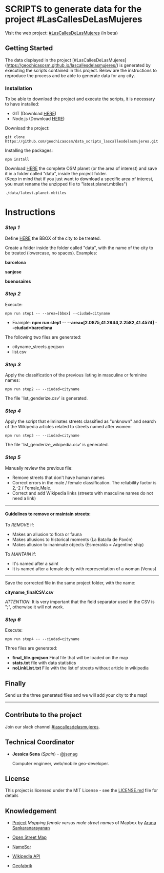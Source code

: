 # SCRIPTS to generate data for the project #LasCallesDeLasMujeres

Visit the web project: [#LasCallesDeLasMujeres](https://geochicasosm.github.io/lascallesdelasmujeres/) (in beta)


## Getting Started

The data displayed in the project [#LasCallesDeLasMujeres] (https://geochicasosm.github.io/lascallesdelasmujeres/) is generated by executing the scripts contained in this project. Below are the instructions to reproduce the process and be able to generate data for any city.


### Installation

To be able to download the project and execute the scripts, it is necessary to have installed:

* GIT (Download [HERE](https://git-scm.com/downloads))
* Node.js (Download [HERE](https://nodejs.org/en/download/))


Download the project:

```
git clone https://github.com/geochicasosm/data_scripts_lascallesdelasmujeres.git
```

Installing the packages:

```
npm install
```

Download [HERE](http://osmlab.github.io/osm-qa-tiles/) the complete OSM planet (or the area of interest) and save it in a folder called "data", inside the project folder.  
(Keep in mind that if you just want to download a specific area of interest, you must rename the unzipped file to "latest.planet.mbtiles")

```
./data/latest.planet.mbtiles
```


Instructions
======

### _Step 1_

Define [HERE](http://tools.geofabrik.de/calc/) the BBOX of the city to be treated.

Create a folder inside the folder called "data", with the name of the city to be treated (lowercase, no spaces). Examples:

 **barcelona**

 **sanjose**

 **buenosaires**




### _Step 2_

Execute:

```
npm run step1 -- --area=[bbox] --ciudad=cityname
```

* Example: **npm run step1 -- --area=[2.0875,41.2944,2.2582,41.4574] --ciudad=barcelona**


The following two files are generated:
* cityname_streets.geojson
* list.csv


### _Step 3_

Apply the classification of the previous listing in masculine or feminine names:


```
npm run step2 -- --ciudad=cityname
```

The file 'list_genderize.csv' is generated.


### _Step 4_

Apply the script that eliminates streets classified as "unknown" and search of the Wikipedia articles related to streets named after women:

```
npm run step3 -- --ciudad=cityname
```

The file  'list_genderize_wikipedia.csv' is generated.


### _Step 5_

Manually review the previous file:
- Remove streets that don't have human names
- Correct errors in the male / female classification. The reliability factor is 2,-2 / Female,Male.
- Correct and add Wikipedia links (streets with masculine names do not need a link)

----
#### Guidelines to remove or maintain streets:

 To *REMOVE* if:
- Makes an allusion to flora or fauna
- Makes allusions to historical moments (La Batalla de Pavón)
- Makes allusion to inanimate objects (Esmeralda = Argentine ship)

To *MANTAIN* if:
- It's named after a saint
- It is named after a female deity with representation of a woman (Venus)
----

Save the corrected file in the same project folder, with the name:

**cityname_finalCSV.csv**

*ATTENTION*: It is very important that the field separator used in the CSV is ";", otherwise it will not work.

### _Step 6_

Execute:

```
npm run step4 -- --ciudad=cityname
```

Three files are generated:
- **final_tile.geojson** Final file that will be loaded on the map
- **stats.txt** file with data statistics
- **noLinkList.txt** File with the list of streets without article in wikipedia


## Finally

Send us the three generated files and we will add your city to the map!

---

## Contribute to the project

Join our slack channel [#lascallesdelasmujeres](https://join.slack.com/t/geochicas-osm/shared_invite/enQtMzIzMzUyMDQyNjczLTU0YjYzNTQ2ZWRkOWQwZGJlNGY4NjhmODY4Y2M2M2Y2MDM3M2EyZTg4NWI0ODY2ZWRhZGIyN2JjMDc0ZDdlODE).


## Technical Coordinator

* **Jessica Sena** (*Spain*) - [@jsenag](https://jessisena.github.io/myprofile/)

    Computer engineer, web/mobile geo-developer.



## License

This project is licensed under the MIT License - see the [LICENSE.md](LICENSE.md) file for details


## Knowledgement


* [Project](https://blog.mapbox.com/mapping-female-versus-male-street-names-b4654c1e00d5) _Mapping female versus male street names_ of Mapbox by [Aruna Sankaranarayanan](https://www.mapbox.com/about/team/aruna-sankaranarayanan/)

* [Open Street Map](https://www.openstreetmap.org/)

* [NameSor](http://api.namsor.com/onomastics/api/)

* [Wikipedia API](https://www.mediawiki.org/wiki/API:Main_page/es)

* [Geofabrik](http://tools.geofabrik.de/calc/)
